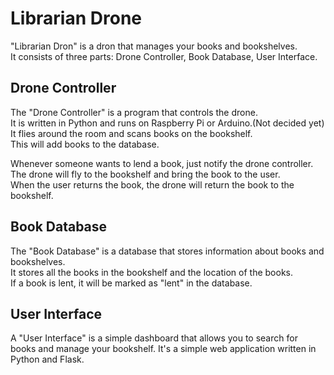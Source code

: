 # Librarian Drone

"Librarian Dron" is a dron that manages your books and bookshelves.  
It consists of three parts: Drone Controller, Book Database, User Interface.

## Drone Controller

The "Drone Controller" is a program that controls the drone.  
It is written in Python and runs on Raspberry Pi or Arduino.(Not decided yet)  
It flies around the room and scans books on the bookshelf.  
This will add books to the database.  

Whenever someone wants to lend a book, just notify the drone controller.  
The drone will fly to the bookshelf and bring the book to the user.  
When the user returns the book, the drone will return the book to the bookshelf.

## Book Database

The "Book Database" is a database that stores information about books and bookshelves.  
It stores all the books in the bookshelf and the location of the books.  
If a book is lent, it will be marked as "lent" in the database.  

## User Interface

A "User Interface" is a simple dashboard that allows you to search for books and manage your bookshelf.
It's a simple web application written in Python and Flask.  
